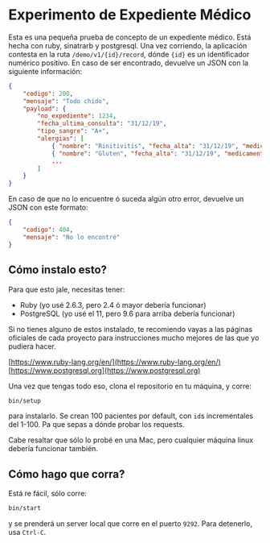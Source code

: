 # Experimento de Expediente Médico

Esta es una pequeña prueba de concepto de un expediente médico. Está hecha con ruby, sinatrarb y postgresql. Una vez corriendo, la aplicación contesta en la ruta `/demo/v1/{id}/record`, dónde `{id}` es un identificador numérico positivo. En caso de ser encontrado, devuelve un JSON con la siguiente información:

```json
{
	"codigo": 200,
	"mensaje": "Todo chido",
	"payload": {
		"no_expediente": 1234,
		"fecha_ultima_consulta": "31/12/19",
		"tipo_sangre": "A+",
		"alergias": [
			{ "nombre": "Rinitivitis", "fecha_alta": "31/12/19", "medicamento": "aspirina 100mg" },
			{ "nombre": "Gluten", "fecha_alta": "31/12/19", "medicamento": "comer en puro restaurante hipster" },
			...
		]
	}
}
```

En caso de que no lo encuentre ó suceda algún otro error, devuelve un JSON con este formato:

```json
{
	"codigo": 404,
	"mensaje": "No lo encontré"
}
```

## Cómo instalo esto?
Para que esto jale, necesitas tener:
- Ruby (yo usé 2.6.3, pero 2.4 ó mayor debería funcionar)
- PostgreSQL (yo usé el 11, pero 9.6 para arriba debería funcionar)

Si no tienes alguno de estos instalado, te recomiendo vayas a las páginas oficiales de cada proyecto para instrucciones mucho mejores de las que yo pudiera hacer.

[https://www.ruby-lang.org/en/](https://www.ruby-lang.org/en/)
[https://www.postgresql.org](https://www.postgresql.org)

Una vez que tengas todo eso, clona el repositorio en tu máquina, y corre:
```bash
bin/setup
```
para instalarlo. Se crean 100 pacientes por default, con `id`s incrementales del 1-100. Pa que sepas a dónde probar los requests.

Cabe resaltar que sólo lo probé en una Mac, pero cualquier máquina linux debería funcionar también.

## Cómo hago que corra?
Está re fácil, sólo corre:
```bash
bin/start
```
y se prenderá un server local que corre en el puerto `9292`. Para detenerlo, usa `Ctrl-C`.
